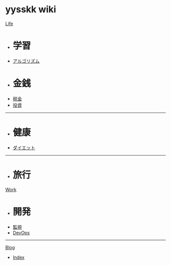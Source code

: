 # yysskk wiki

[Life]()

  -  # 学習
  - [アルゴリズム](pages/life/learning/algorithm.md)
  - # 金銭
  - [税金](pages/life/money/tax.md)
  - [投資](pages/life/money/investment.md)
  - - - -
  - # 健康
  - [ダイエット](pages/life/health/diet.md)
  - - - -
  * # 旅行
    
[Work]()

  - # 開発
  - [監視](pages/work/development/monitoring.md)
  - [DevOps](pages/work/development/devops.md)

- - - -
[Blog]()

  - [Index](pages/blog/index.md)
